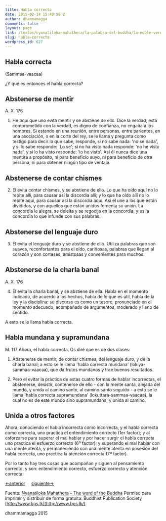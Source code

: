 ```yaml
---
title: Habla correcta
date: 2015-02-14 15:40:59 Z
author: dhammamagga
comments: false
layout: page
link: /textos/nyanatiloka-mahathera/la-palabra-del-buddha/la-noble-verdad-del-camino-que-lleva-a-la-extincion-del-sufrimiento/habla-correcta/
slug: habla-correcta
wordpress_id: 627
---
```


## Habla correcta
(Sammaa-vaacaa)


¿Y qué es entonces el habla correcta?


## Abstenerse de mentir


A. X. 176

1. He aquí que uno evita mentir y se abstiene de ello. Dice la verdad, está comprometido con la verdad, es digno de confianza, no engaña a los hombres. Si estando en una reunión, entre personas, entre parientes, en una asociación, o en la corte del rey, se le llama y pregunta como testigo para decir lo que sabe, responde, si no sabe nada: 'no se nada', y si lo sabe responde: 'Lo se'; si no ha visto nada responde: 'no he visto nada', y si lo ha visto responde: 'lo he visto'. Así él nunca dice una mentira a propósito, ni para beneficio suyo, ni para beneficio de otra persona, ni para obtener ningún tipo de ventaja.


## Abstenerse de contar chismes


2. El evita contar chismes, y se abstiene de ello. Lo que ha oído aquí no lo repite allí, para causar así la discordia allí; y lo que ha oído allí no lo repite aquí, para causar así la discordia aquí. Así el une a los que están divididos, y con aquellos que están unidos fomenta su unión. La concordia le alegra, se deleita y se regocija en la concordia, y es la concordia lo que infunde con sus palabras.


## Abstenerse del lenguaje duro


3. Él evita el lenguaje duro y se abstiene de ello. Utiliza palabras que son suaves, reconfortantes para el oído, cariñosas, palabras que llegan al corazón y son corteses, amistosas y convenientes para muchos.


## Abstenerse de la charla banal


A. X. 176

4. Él evita la charla banal, y se abstiene de ella. Habla en el momento indicado, de acuerdo a los hechos, habla de lo que es útil, habla de la ley y la disciplina: su discurso es como un tesoro, pronunciado en el momento adecuado, acompañado de argumentos, moderado y lleno de sentido.

A esto se le llama habla correcta.


## Habla mundana y supramundana


M. 117
Ahora, el habla correcta. Os diré que es de dos clases:

1. Abstenerse de mentir, de contar chismes, del lenguaje duro, y de la charla banal; a esto se le llama 'habla correcta mundana' (lokiya-sammaa-vaacaa), que da frutos mundanos y trae buenos resultados.

2. Pero el evitar la práctica de estas cuatro formas de hablar incorrectas, el abstenerse, desistir, contenerse de ello - con la mente santa, alejada del mundo, y unida al camino santo, al camino santo seguido - a esto se le llama 'habla correcta supramundana' (lokuttara-sammaa-vaacaa), la cual no es de este mundo sino supramundana, y unida al camino.


## Unida a otros factores


Ahora, conociendo el habla incorrecta como incorrecta, y el habla correcta como correcta, uno practica el entendimiento correcto (1er factor); y al esforzarse para superar el mal hablar y por hacer surgir el habla correcta uno practica el esfuerzo correcto (6º factor); y superando el mal hablar con una mente atenta, y permaneciendo con una mente atenta en posesión del habla correcta, uno practica la atención correcta (7º factor).


Por lo tanto hay tres cosas que acompañan y siguen al pensamiento correcto, y son: entendimiento correcto, esfuerzo correcto y atención correcta.




[<-anterior](/textos/nyanatiloka-mahathera/la-palabra-del-buddha/la-noble-verdad-del-camino-que-lleva-a-la-extincion-del-sufrimiento/pensamiento-correcto/)     [siguiente->](/textos/nyanatiloka-mahathera/la-palabra-del-buddha/la-noble-verdad-del-camino-que-lleva-a-la-extincion-del-sufrimiento/accion-correcta/)




Fuente: [Nyanatiloka Mahathera – The word of the Buddha](http://www.enabling.org/ia/vipassana/Archive/N/Nyanatiloka/WOB/index.html)
Permiso para imprimir y distribuir de forma gratuita:
Buddhist Publication Society
[http://www.bps.lk](http://www.bps.lk/)




dhammamagga 2015




